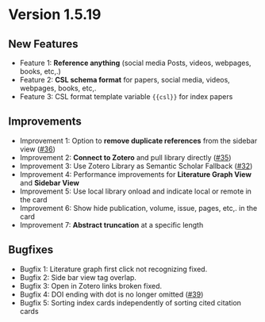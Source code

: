 # Version 1.5.19

## New Features
- Feature 1: **Reference anything** (social media Posts, videos, webpages, books, etc,.)
- Feature 2: **CSL schema format** for papers, social media, videos, webpages, books, etc,.
- Feature 3: CSL format template variable `{{csl}}` for index papers

## Improvements
- Improvement 1: Option to **remove duplicate references** from the sidebar view ([#36](https://github.com/anoopkcn/obsidian-reference-map/issues/36))
- Improvement 2: **Connect to Zotero** and pull library directly ([#35](https://github.com/anoopkcn/obsidian-reference-map/issues/35))
- Improvement 3: Use Zotero Library as Semantic Scholar Fallback ([#32](https://github.com/anoopkcn/obsidian-reference-map/issues/32))
- Improvement 4: Performance improvements for **Literature Graph View** and **Sidebar View**
- Improvement 5: Use local library onload and indicate local or remote in the card
- Improvement 6: Show hide publication, volume, issue, pages, etc,. in the card
- Improvement 7: **Abstract truncation** at a specific length

## Bugfixes
- Bugfix 1: Literature graph first click not recognizing fixed.
- Bugfix 2: Side bar view tag overlap.
- Bugfix 3: Open in Zotero links broken fixed.
- Bugfix 4: DOI ending with dot is no longer omitted ([#39](https://github.com/anoopkcn/obsidian-reference-map/issues/39))
- Bugfix 5: Sorting index cards independently of sorting cited citation cards
